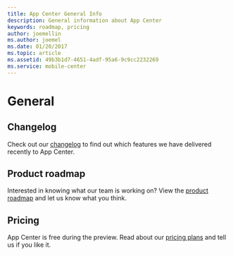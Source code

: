 ```yaml
---
title: App Center General Info
description: General information about App Center
keywords: roadmap, pricing
author: joemellin
ms.author: joemel
ms.date: 01/20/2017
ms.topic: article
ms.assetid: 49b3b1d7-4651-4adf-95a6-9c9cc2232269
ms.service: mobile-center
---
```


# General

## Changelog
Check out our [changelog](changelog.md) to find out which features we have delivered recently to App Center.

## Product roadmap
Interested in knowing what our team is working on? View the [product roadmap](roadmap.md) and let us know what you think.

## Pricing
App Center is free during the preview. Read about our [pricing plans](pricing.md) and tell us if you like it.
